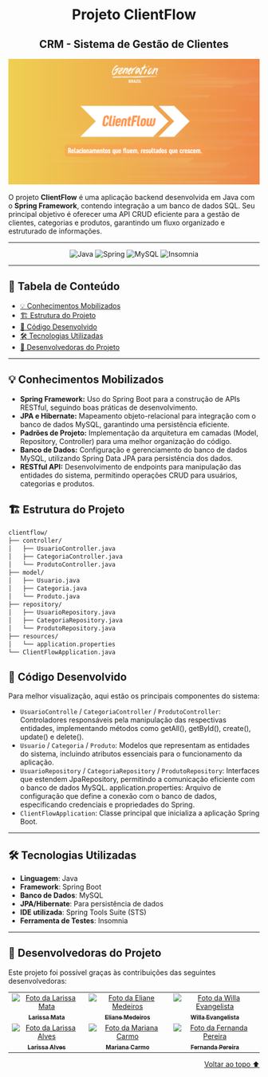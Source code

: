 <div align='center', id='topo'/>

# Projeto ClientFlow
## CRM - Sistema de Gestão de Clientes

![Banner do Projeto ClientFlow](https://github.com/Projeto-ClientFlow/ClientFlow/blob/4c406ac1deaa08fe3cdabae57960278b204de6e6/src/img/ClientFlow_Banner.png)

</div>

O projeto **ClientFlow** é uma aplicação backend desenvolvida em Java com o **Spring Framework**, contendo integração a um banco de dados SQL. Seu principal objetivo é oferecer uma API CRUD eficiente para a gestão de clientes, categorias e produtos, garantindo um fluxo organizado e estruturado de informações.

******

<div align='center'/>

  ![Java](https://a11ybadges.com/badge?logo=java)
  ![Spring](https://a11ybadges.com/badge?logo=spring)
  ![MySQL](https://a11ybadges.com/badge?logo=mysql)
  ![Insomnia](https://a11ybadges.com/badge?logo=insomnia)

</div>

******

## 📖 Tabela de Conteúdo
- [💡 Conhecimentos Mobilizados](#conhecimentosMobilizados)
- [🏗️ Estrutura do Projeto](#estruturaDoProjeto)
- [📂 Código Desenvolvido](#codigoDesenvolvido)
- [🛠️ Tecnologias Utilizadas](#tecnologiasUtilizadas)
- [🤝 Desenvolvedoras do Projeto](#devas)

---

<div id='conhecimentosMobilizados'/> 

## 💡 Conhecimentos Mobilizados

- **Spring Framework:** Uso do Spring Boot para a construção de APIs RESTful, seguindo boas práticas de desenvolvimento.
- **JPA e Hibernate:** Mapeamento objeto-relacional para integração com o banco de dados MySQL, garantindo uma persistência eficiente.
- **Padrões de Projeto:** Implementação da arquitetura em camadas (Model, Repository, Controller) para uma melhor organização do código.
- **Banco de Dados:** Configuração e gerenciamento do banco de dados MySQL, utilizando Spring Data JPA para persistência dos dados.
- **RESTful API:** Desenvolvimento de endpoints para manipulação das entidades do sistema, permitindo operações CRUD para usuários, categorias e produtos.

<div id='estruturaDoProjeto'/>

## 🏗️ Estrutura do Projeto

```
clientflow/
├── controller/
│   ├── UsuarioController.java
│   ├── CategoriaController.java
│   └── ProdutoController.java
├── model/
│   ├── Usuario.java
│   ├── Categoria.java
│   └── Produto.java
├── repository/
│   ├── UsuarioRepository.java
│   ├── CategoriaRepository.java
│   └── ProdutoRepository.java
├── resources/
│   └── application.properties
└── ClientFlowApplication.java
```

<div id='codigoDesenvolvido'/> 

## 📂 Código Desenvolvido

Para melhor visualização, aqui estão os principais componentes do sistema:

- `UsuarioControlle` / `CategoriaController` / `ProdutoController`: Controladores responsáveis pela manipulação das respectivas entidades, implementando métodos como getAll(), getById(), create(), update() e delete().
- `Usuario` / `Categoria` / `Produto`: Modelos que representam as entidades do sistema, incluindo atributos essenciais para o funcionamento da aplicação.
- `UsuarioRepository` / `CategoriaRepository` / `ProdutoRepository`: Interfaces que estendem JpaRepository, permitindo a comunicação eficiente com o banco de dados MySQL.
application.properties: Arquivo de configuração que define a conexão com o banco de dados, especificando credenciais e propriedades do Spring.
- `ClientFlowApplication`: Classe principal que inicializa a aplicação Spring Boot.

---

<div id='tecnologiasUtilizadas'/> 

## 🛠️ Tecnologias Utilizadas

- **Linguagem**: Java  
- **Framework**: Spring Boot  
- **Banco de Dados**: MySQL  
- **JPA/Hibernate**: Para persistência de dados  
- **IDE utilizada**: Spring Tools Suite (STS)
- **Ferramenta de Testes**: Insomnia

---

<div id='devas'/> 
  
## 🤝 Desenvolvedoras do Projeto

Este projeto foi possível graças às contribuições das seguintes desenvolvedoras:

<div align="center">
  <table>
    <tr>
      <td align="center">
        <a href="https://www.linkedin.com/in/larissa-mata-a32a5a104/" title="Linkedin da Larissa Mata">
          <img src="https://media.licdn.com/dms/image/v2/D4D03AQH8ZGW05SThzA/profile-displayphoto-shrink_400_400/profile-displayphoto-shrink_400_400/0/1698075416577?e=1747267200&v=beta&t=MZQra9MZhtWWZqrZx6Re7loE6-KZIhHj9kj5Rbxe_Ds" width="100px;" alt="Foto da Larissa Mata"/><br>
          <sub>
            <b>Larissa Mata</b>
          </sub>
        </a>
      </td>
      <td align="center">
        <a href="https://www.linkedin.com/in/elianempontes/" title="Linkedin da Eliane Medeiros">
          <img src="https://media.licdn.com/dms/image/v2/D4D03AQGppzwuto4Skw/profile-displayphoto-shrink_400_400/B4DZOzMU5sHUAg-/0/1733878173890?e=1747267200&v=beta&t=dYk2XBvZ6Be-J99J4sp9kljf2TF3ZZ5YZ8lEu72U7oA" width="100px;" alt="Foto da Eliane Medeiros"/><br>
          <sub>
            <b>Eliane Medeiros</b>
          </sub>
        </a>
      </td>
      <td align="center">
        <a href="https://github.com/willaevangelista" title="GitHub da Willa Evangelista">
          <img src="https://avatars.githubusercontent.com/u/84138876?v=4" width="100px;" alt="Foto da Willa Evangelista"/><br>
          <sub>
            <b>Willa Evangelista</b>
          </sub>
        </a>
      </td>
    </tr>
    <tr>
      <td align="center">
        <a href="https://www.linkedin.com/in/larissa-alves-s/" title="Linkedin da Larissa Alves">
          <img src="https://media.licdn.com/dms/image/v2/D4D03AQFZaBaC-aUVow/profile-displayphoto-shrink_400_400/B4DZSqh72uHYAg-/0/1738027811288?e=1747267200&v=beta&t=6DM_y3QMq47Kb_qSkOcxjFlPsaBcqwZ_0JxLYxL1Bm8" width="100px;" alt="Foto da Larissa Alves"/><br>
          <sub>
            <b>Larissa Alves</b>
          </sub>
        </a>
      </td>
      <td align="center">
        <a href="https://github.com/MariPimentelCarmo" title="GitHub da Mariana Carmo">
          <img src="https://avatars.githubusercontent.com/u/99743029?v=4" width="100px;" alt="Foto da Mariana Carmo"/><br>
          <sub>
            <b>Mariana Carmo</b>
          </sub>
        </a>
      </td>
      <td align="center">
        <a href="https://github.com/fernandafclg" title="GitHub da Fernanda Pereira">
          <img src="https://avatars.githubusercontent.com/u/180988235?v=4" width="100px;" alt="Foto da Fernanda Pereira"/><br>
          <sub>
            <b>Fernanda Pereira</b>
          </sub>
        </a>
      </td>
    </tr>
  </table>
</div>

<div align='right'>
  
[Voltar ao topo ⬆️](#topo)
